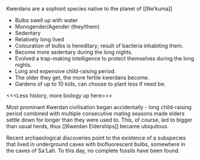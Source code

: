 Kwerdans are a sophont species native to the planet of [[Ne’kuma]]
- Bulbs swell up with water
- Monogender/Agender (they/them)
- Sedentary
- Relatively long lived
- Colouration of bulbs is hereditary; result of bacteria inhabiting them.    
- Become more sedentary during the long nights.
- Evolved a trap-making intelligence to protect themselves during the long nights.   
- Long and expensive child-raising period.
- The older they get, the more fertile kwerdans become.
- Gardens of up to 10 kids, can choose to plant less if need be.

<<<Less history, more biology up here>>>

Most prominant Kwerdan civilisation began accidentally - long child-raising period combined with multiple consecutive mating seasons made elders settle down for longer than they were used to. This, of course, led to bigger than usual herds, thus [[Kwerdan Elderships]] became ubiquitous. 

Recent archaeological discoveries point to the existence of a subspecies that lived in underground caves with biofluorescent bulbs, somewhere in the caves of Sa'Lah. To this day, no complete fossils have been found.

